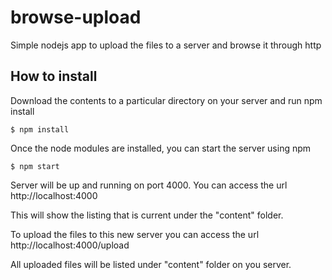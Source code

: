 # browse-upload
Simple nodejs app to upload the files to a server and browse it through http

## How to install

Download the contents to a particular directory on your server and run npm install

```
$ npm install
```

Once the node modules are installed, you can start the server using npm

```
$ npm start
```

Server will be up and running on port 4000. You can access the url http://localhost:4000

This will show the listing that is current under the "content" folder.

To upload the files to this new server you can access the url http://localhost:4000/upload

All uploaded files will be listed under "content" folder on you server.
